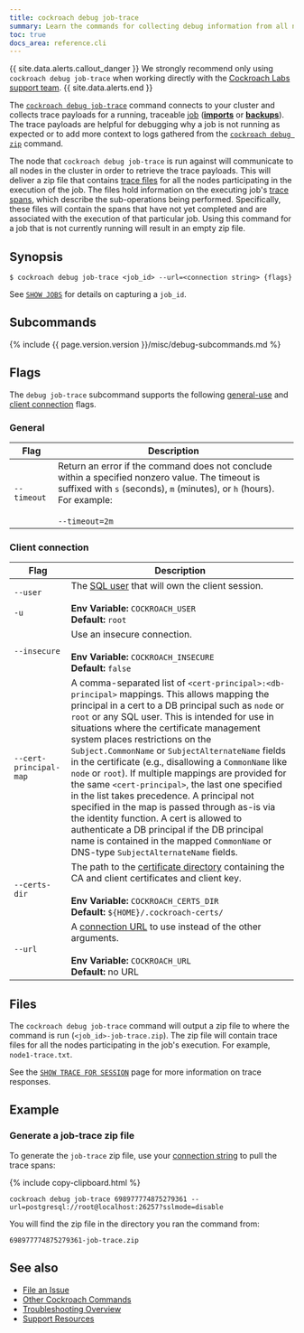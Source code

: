 ```yaml
---
title: cockroach debug job-trace
summary: Learn the commands for collecting debug information from all nodes in your cluster.
toc: true
docs_area: reference.cli
---
```


{{ site.data.alerts.callout_danger }}
We strongly recommend only using `cockroach debug job-trace` when working directly with the [Cockroach Labs support team](support-resources.html).
{{ site.data.alerts.end }}

The [`cockroach debug job-trace`](cockroach-commands.html) command connects to your cluster and collects trace payloads for a running, traceable [job](show-jobs.html#show-jobs) ([**imports**](import-into.html) or [**backups**](take-full-and-incremental-backups.html)). The trace payloads are helpful for debugging why a job is not running as expected or to add more context to logs gathered from the [`cockroach debug zip`](cockroach-debug-zip.html) command.

The node that `cockroach debug job-trace` is run against will communicate to all nodes in the cluster in order to retrieve the trace payloads. This will deliver a zip file that contains [trace files](#files) for all the nodes participating in the execution of the job. The files hold information on the executing job's [trace spans](show-trace.html#trace-description), which describe the sub-operations being performed. Specifically, these files will contain the spans that have not yet completed and are associated with the execution of that particular job. Using this command for a job that is not currently running will result in an empty zip file.

## Synopsis

~~~ shell
$ cockroach debug job-trace <job_id> --url=<connection string> {flags}
~~~

See [`SHOW JOBS`](show-jobs.html#show-jobs) for details on capturing a `job_id`.

## Subcommands

{%  include {{  page.version.version  }}/misc/debug-subcommands.md %}

## Flags

The `debug job-trace` subcommand supports the following [general-use](#general) and [client connection](#client-connection) flags.

### General

Flag | Description
-----|-----------
`--timeout` | Return an error if the command does not conclude within a specified nonzero value. The timeout is suffixed with `s` (seconds), `m` (minutes), or `h` (hours). For example:<br /><br />`--timeout=2m`

### Client connection

Flag | Description
-----|------------
`--user`<br><br>`-u` | The [SQL user](create-user.html) that will own the client session.<br><br>**Env Variable:** `COCKROACH_USER`<br>**Default:** `root`
`--insecure` | Use an insecure connection.<br><br>**Env Variable:** `COCKROACH_INSECURE`<br>**Default:** `false`
`--cert-principal-map` | A comma-separated list of `<cert-principal>:<db-principal>` mappings. This allows mapping the principal in a cert to a DB principal such as `node` or `root` or any SQL user. This is intended for use in situations where the certificate management system places restrictions on the `Subject.CommonName` or `SubjectAlternateName` fields in the certificate (e.g., disallowing a `CommonName` like `node` or `root`). If multiple mappings are provided for the same `<cert-principal>`, the last one specified in the list takes precedence. A principal not specified in the map is passed through as-is via the identity function. A cert is allowed to authenticate a DB principal if the DB principal name is contained in the mapped `CommonName` or DNS-type `SubjectAlternateName` fields.
`--certs-dir` | The path to the [certificate directory](cockroach-cert.html) containing the CA and client certificates and client key.<br><br>**Env Variable:** `COCKROACH_CERTS_DIR`<br>**Default:** `${HOME}/.cockroach-certs/`
<a name="sql-flag-url"></a> `--url` | A [connection URL](connection-parameters.html#connect-using-a-url) to use instead of the other arguments.<br><br>**Env Variable:** `COCKROACH_URL`<br>**Default:** no URL

## Files

The `cockroach debug job-trace` command will output a zip file to where the command is run (`<job_id>-job-trace.zip`). The zip file will contain trace files for all the nodes participating in the job's execution. For example, `node1-trace.txt`.

See the [`SHOW TRACE FOR SESSION`](show-trace.html#response) page for more information on trace responses.

## Example

### Generate a job-trace zip file

To generate the `job-trace` zip file, use your [connection string](cockroach-start.html#standard-output) to pull the trace spans:

{%  include copy-clipboard.html %}
~~~ shell
cockroach debug job-trace 698977774875279361 --url=postgresql://root@localhost:26257?sslmode=disable
~~~

You will find the zip file in the directory you ran the command from:

~~~
698977774875279361-job-trace.zip
~~~

## See also

- [File an Issue](file-an-issue.html)
- [Other Cockroach Commands](cockroach-commands.html)
- [Troubleshooting Overview](troubleshooting-overview.html)
- [Support Resources](support-resources.html)
